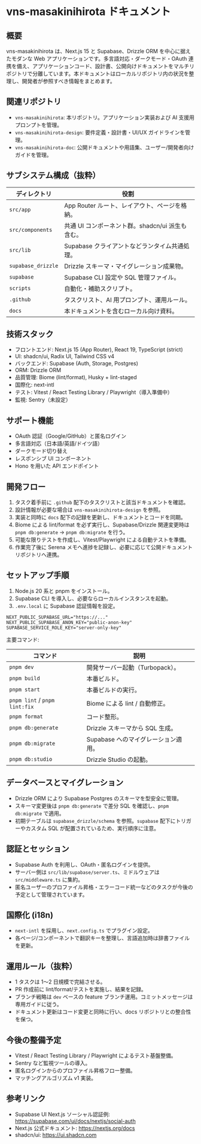 # vns-masakinihirota ドキュメント

## 概要
vns-masakinihirota は、Next.js 15 と Supabase、Drizzle ORM を中心に据えたモダンな Web アプリケーションです。多言語対応・ダークモード・OAuth 連携を備え、アプリケーションコード、設計書、公開向けドキュメントをマルチリポジトリで分離しています。本ドキュメントはローカルリポジトリ内の状況を整理し、開発者が参照すべき情報をまとめます。

## 関連リポジトリ
- `vns-masakinihirota`: 本リポジトリ。アプリケーション実装および AI 支援用プロンプトを管理。
- `vns-masakinihirota-design`: 要件定義・設計書・UI/UX ガイドラインを管理。
- `vns-masakinihirota-doc`: 公開ドキュメントや用語集、ユーザー/開発者向けガイドを管理。

## サブシステム構成（抜粋）
| ディレクトリ | 役割 |
|--------------|------|
| `src/app` | App Router ルート、レイアウト、ページを格納。
| `src/components` | 共通 UI コンポーネント群。shadcn/ui 派生も含む。
| `src/lib` | Supabase クライアントなどランタイム共通処理。
| `supabase_drizzle` | Drizzle スキーマ・マイグレーション成果物。
| `supabase` | Supabase CLI 設定や SQL 管理ファイル。
| `scripts` | 自動化・補助スクリプト。
| `.github` | タスクリスト、AI 用プロンプト、運用ルール。
| `docs` | 本ドキュメントを含むローカル向け資料。

## 技術スタック
- フロントエンド: Next.js 15 (App Router), React 19, TypeScript (strict)
- UI: shadcn/ui, Radix UI, Tailwind CSS v4
- バックエンド: Supabase (Auth, Storage, Postgres)
- ORM: Drizzle ORM
- 品質管理: Biome (lint/format), Husky + lint-staged
- 国際化: next-intl
- テスト: Vitest / React Testing Library / Playwright（導入準備中）
- 監視: Sentry（未設定）

## サポート機能
- OAuth 認証（Google/GitHub）と匿名ログイン
- 多言語対応（日本語/英語/ドイツ語）
- ダークモード切り替え
- レスポンシブ UI コンポーネント
- Hono を用いた API エンドポイント

## 開発フロー
1. タスク着手前に `.github` 配下のタスクリストと該当ドキュメントを確認。
2. 設計情報が必要な場合は `vns-masakinihirota-design` を参照。
3. 実装と同時に `docs` 配下の記録を更新し、ドキュメントとコードを同期。
4. Biome による lint/format を必ず実行し、Supabase/Drizzle 関連変更時は `pnpm db:generate` → `pnpm db:migrate` を行う。
5. 可能な限りテストを作成し、Vitest/Playwright による自動テストを準備。
6. 作業完了後に Serena メモへ進捗を記録し、必要に応じて公開ドキュメントリポジトリへ連携。

## セットアップ手順
1. Node.js 20 系と pnpm をインストール。
2. Supabase CLI を導入し、必要ならローカルインスタンスを起動。
3. `.env.local` に Supabase 認証情報を設定。

```env
NEXT_PUBLIC_SUPABASE_URL="https://..."
NEXT_PUBLIC_SUPABASE_ANON_KEY="public-anon-key"
SUPABASE_SERVICE_ROLE_KEY="server-only-key"
```

主要コマンド:

| コマンド | 説明 |
|----------|------|
| `pnpm dev` | 開発サーバー起動（Turbopack）。 |
| `pnpm build` | 本番ビルド。 |
| `pnpm start` | 本番ビルドの実行。 |
| `pnpm lint` / `pnpm lint:fix` | Biome による lint / 自動修正。 |
| `pnpm format` | コード整形。 |
| `pnpm db:generate` | Drizzle スキーマから SQL 生成。 |
| `pnpm db:migrate` | Supabase へのマイグレーション適用。 |
| `pnpm db:studio` | Drizzle Studio の起動。 |

## データベースとマイグレーション
- Drizzle ORM により Supabase Postgres のスキーマを型安全に管理。
- スキーマ変更後は `pnpm db:generate` で差分 SQL を確認し、`pnpm db:migrate` で適用。
- 初期テーブルは `supabase_drizzle/schema` を参照。`supabase` 配下にトリガーやカスタム SQL が配置されているため、実行順序に注意。

## 認証とセッション
- Supabase Auth を利用し、OAuth・匿名ログインを提供。
- サーバー側は `src/lib/supabase/server.ts`、ミドルウェアは `src/middleware.ts` に集約。
- 匿名ユーザーのプロファイル昇格・エラーコード統一などのタスクが今後の予定として管理されています。

## 国際化 (i18n)
- `next-intl` を採用し、`next.config.ts` でプラグイン設定。
- 各ページ/コンポーネントで翻訳キーを整理し、言語追加時は辞書ファイルを更新。

## 運用ルール（抜粋）
- 1 タスクは 1〜2 日規模で完結させる。
- PR 作成前に lint/format/テストを実施し、結果を記録。
- ブランチ戦略は `dev` ベースの feature ブランチ運用。コミットメッセージは専用ガイドに従う。
- ドキュメント更新はコード変更と同時に行い、docs リポジトリとの整合性を保つ。

## 今後の整備予定
- Vitest / React Testing Library / Playwright によるテスト基盤整備。
- Sentry など監視ツールの導入。
- 匿名ログインからのプロファイル昇格フロー整備。
- マッチングアルゴリズム v1 実装。

## 参考リンク
- Supabase UI Next.js ソーシャル認証例: <https://supabase.com/ui/docs/nextjs/social-auth>
- Next.js 公式ドキュメント: <https://nextjs.org/docs>
- shadcn/ui: <https://ui.shadcn.com>
